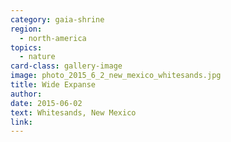 ```yaml
---
category: gaia-shrine
region:
  - north-america
topics:
  - nature
card-class: gallery-image
image: photo_2015_6_2_new_mexico_whitesands.jpg
title: Wide Expanse
author:
date: 2015-06-02
text: Whitesands, New Mexico
link:
---
```

